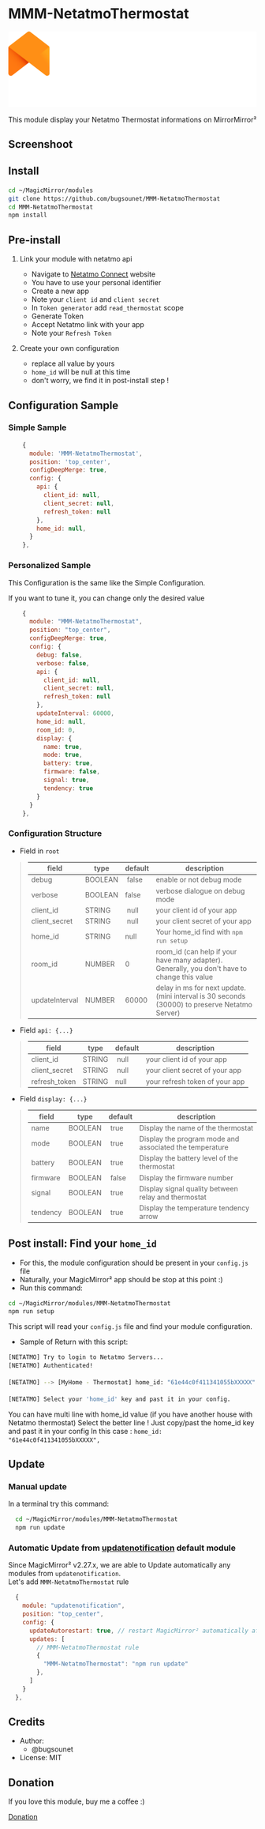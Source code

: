 # MMM-NetatmoThermostat

![](https://github.com/bugsounet/MMM-NetatmoThermostat/blob/dev/resources/netatmo-logo.png?raw=true)

This module display your Netatmo Thermostat informations on MirrorMirror²

## Screenshoot

## Install

  ```sh
  cd ~/MagicMirror/modules
  git clone https://github.com/bugsounet/MMM-NetatmoThermostat
  cd MMM-NetatmoThermostat
  npm install
  ```

## Pre-install

   1) Link your module with netatmo api
      * Navigate to [Netatmo Connect](https://dev.netatmo.com/) website
      * You have to use your personal identifier
      * Create a new app
      * Note your `client id` and `client secret`
      * In `Token generator` add `read_thermostat` scope
      * Generate Token
      * Accept Netatmo link with your app
      * Note your `Refresh Token`

   2) Create your own configuration
      * replace all value by yours
      * `home_id` will be null at this time
      * don't worry, we find it in post-install step !

## Configuration Sample

### Simple Sample

```js
    {
      module: 'MMM-NetatmoThermostat',
      position: 'top_center',
      configDeepMerge: true,
      config: {
        api: {
          client_id: null,
          client_secret: null,
          refresh_token: null
        },
        home_id: null,
      }
    },
```

### Personalized Sample

This Configuration is the same like the Simple Configuration.

If you want to tune it, you can change only the desired value

```js
    {
      module: "MMM-NetatmoThermostat",
      position: "top_center",
      configDeepMerge: true,
      config: {
        debug: false,
        verbose: false,
        api: {
          client_id: null,
          client_secret: null,
          refresh_token: null
        },
        updateInterval: 60000,
        home_id: null,
        room_id: 0,
        display: {
          name: true,
          mode: true,
          battery: true,
          firmware: false,
          signal: true,
          tendency: true
        }
      }
    },
```

### Configuration Structure

* Field in `root`

> | field | type | default | description |
> |--- |--- |--- | --- |
> | debug | BOOLEAN | false | enable or not debug mode |
> | verbose | BOOLEAN | false | verbose dialogue on debug mode |
> | client_id | STRING | null | your client id of your app | 
> | client_secret | STRING | null | your client secret of your app |
> | home_id | STRING | null | Your home_id find with `npm run setup` |
> | room_id | NUMBER | 0 | room_id (can help if your have many adapter).<br>Generally, you don't have to change this value |
> | updateInterval | NUMBER| 60000 | delay in ms for next update.<br> (mini interval is 30 seconds (30000) to preserve Netatmo Server) |

* Field `api: {...}`
> |field | type | default | description |
> |--- |--- |--- | --- |
> | client_id | STRING | null | your client id of your app |
> | client_secret | STRING | null | your client secret of your app |
> | refresh_token | STRING | null | your refresh token of your app |

* Field `display: {...}`

> | field | type | default | description
> |--- |--- |--- |---
> | name | BOOLEAN | true | Display the name of the thermostat |
> | mode | BOOLEAN | true | Display the program mode and associated the temperature |
> | battery | BOOLEAN | true | Display the battery level of the thermostat |
> | firmware | BOOLEAN | false | Display the firmware number |
> | signal | BOOLEAN | true | Display signal quality between relay and thermostat |
> | tendency | BOOLEAN | true | Display the temperature tendency arrow |

## Post install: Find your `home_id`

  * For this, the module configuration should be present in your `config.js` file
  * Naturally, your MagicMirror² app should be stop at this point :)
  * Run this command:
  ```sh
  cd ~/MagicMirror/modules/MMM-NetatmoThermostat
  npm run setup
  ```
  This script will read your `config.js` file and find your module configuration.

  * Sample of Return with this script:
  ```sh
[NETATMO] Try to login to Netatmo Servers...
[NETATMO] Authenticated!

[NETATMO] --> [MyHome - Thermostat] home_id: "61e44c0f411341055bXXXXX"

[NETATMO] Select your 'home_id' key and past it in your config.
```

You can have multi line with home_id value (if you have another house with Netatmo thermostat)
Select the better line !
Just copy/past the home_id key and past it in your config
In this case : `home_id: "61e44c0f411341055bXXXXX",`

## Update
### Manual update
In a terminal try this command:

```sh
  cd ~/MagicMirror/modules/MMM-NetatmoThermostat
  npm run update
```

### Automatic Update from [updatenotification](https://develop.docs.magicmirror.builders/modules/updatenotification.html) default module
Since MagicMirror² v2.27.x, we are able to Update automatically any modules from `updatenotification`.<br>
Let's add `MMM-NetatmoThermostat` rule

```js
  {
    module: "updatenotification",
    position: "top_center",
    config: {
      updateAutorestart: true, // restart MagicMirror² automatically after update
      updates: [
        // MMM-NetatmoThermostat rule
        {
          "MMM-NetatmoThermostat": "npm run update"
        },
      ]
    }
  },
```

## Credits
  * Author:
     * @bugsounet
  * License: MIT

## Donation
 If you love this module, buy me a coffee :)

 [Donation](https://www.paypal.com/cgi-bin/webscr?cmd=_s-xclick&hosted_button_id=TTHRH94Y4KL36&source=url)